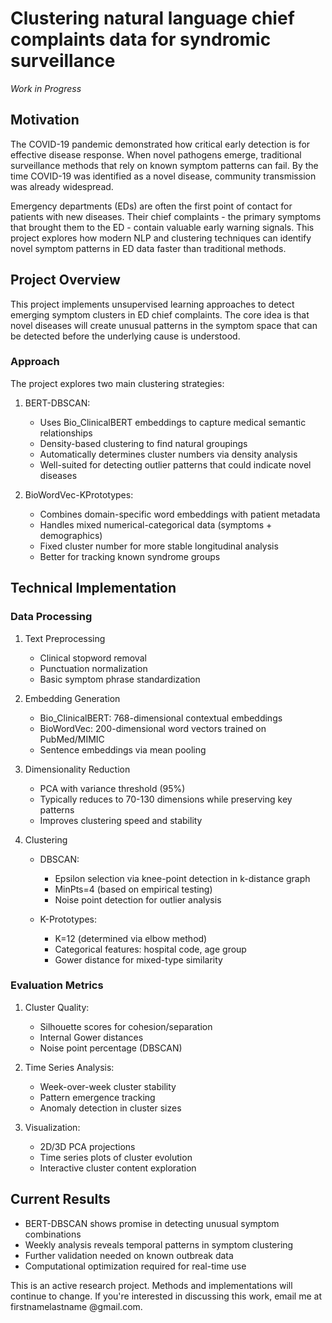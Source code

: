 # Clustering natural language chief complaints data for syndromic surveillance
*Work in Progress*

## Motivation

The COVID-19 pandemic demonstrated how critical early detection is for effective disease response. When novel pathogens emerge, traditional surveillance methods that rely on known symptom patterns can fail. By the time COVID-19 was identified as a novel disease, community transmission was already widespread.

Emergency departments (EDs) are often the first point of contact for patients with new diseases. Their chief complaints - the primary symptoms that brought them to the ED - contain valuable early warning signals. This project explores how modern NLP and clustering techniques can identify novel symptom patterns in ED data faster than traditional methods.

## Project Overview

This project implements unsupervised learning approaches to detect emerging symptom clusters in ED chief complaints. The core idea is that novel diseases will create unusual patterns in the symptom space that can be detected before the underlying cause is understood.

### Approach

The project explores two main clustering strategies:

1. BERT-DBSCAN:
   - Uses Bio_ClinicalBERT embeddings to capture medical semantic relationships
   - Density-based clustering to find natural groupings
   - Automatically determines cluster numbers via density analysis
   - Well-suited for detecting outlier patterns that could indicate novel diseases
   
2. BioWordVec-KPrototypes:
   - Combines domain-specific word embeddings with patient metadata
   - Handles mixed numerical-categorical data (symptoms + demographics)
   - Fixed cluster number for more stable longitudinal analysis
   - Better for tracking known syndrome groups

## Technical Implementation

### Data Processing

1. Text Preprocessing
   - Clinical stopword removal
   - Punctuation normalization
   - Basic symptom phrase standardization

2. Embedding Generation
   - Bio_ClinicalBERT: 768-dimensional contextual embeddings
   - BioWordVec: 200-dimensional word vectors trained on PubMed/MIMIC
   - Sentence embeddings via mean pooling

3. Dimensionality Reduction
   - PCA with variance threshold (95%)
   - Typically reduces to 70-130 dimensions while preserving key patterns
   - Improves clustering speed and stability

4. Clustering
   - DBSCAN:
     - Epsilon selection via knee-point detection in k-distance graph
     - MinPts=4 (based on empirical testing)
     - Noise point detection for outlier analysis
   
   - K-Prototypes:
     - K=12 (determined via elbow method)
     - Categorical features: hospital code, age group
     - Gower distance for mixed-type similarity

### Evaluation Metrics

1. Cluster Quality:
   - Silhouette scores for cohesion/separation
   - Internal Gower distances
   - Noise point percentage (DBSCAN)

2. Time Series Analysis:
   - Week-over-week cluster stability
   - Pattern emergence tracking
   - Anomaly detection in cluster sizes

3. Visualization:
   - 2D/3D PCA projections
   - Time series plots of cluster evolution
   - Interactive cluster content exploration

## Current Results

- BERT-DBSCAN shows promise in detecting unusual symptom combinations
- Weekly analysis reveals temporal patterns in symptom clustering
- Further validation needed on known outbreak data
- Computational optimization required for real-time use


This is an active research project. Methods and implementations will continue to change. If you're interested in discussing this work, email me at firstnamelastname @gmail.com.
